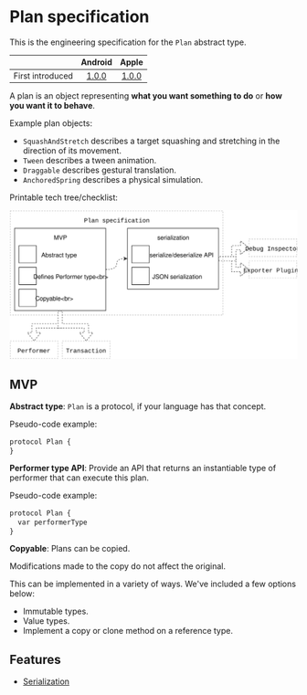 # Plan specification

This is the engineering specification for the `Plan` abstract type.

|                  | Android | Apple |
| ---------------- |:-------:|:-----:|
| First introduced | [1.0.0](https://github.com/material-motion/material-motion-runtime-android/releases)   | [1.0.0](https://github.com/material-motion/material-motion-runtime-objc/releases/tag/v1.0.0) |

A plan is an object representing **what you want something to do** or **how you want it to behave**.

Example plan objects:

- `SquashAndStretch` describes a target squashing and stretching in the direction of its movement.
- `Tween` describes a tween animation.
- `Draggable` describes gestural translation.
- `AnchoredSpring` describes a physical simulation.

Printable tech tree/checklist:

![](../../_assets/PlanTechTree.svg)

## MVP

**Abstract type**: `Plan` is a protocol, if your language has that concept.

Pseudo-code example:

    protocol Plan {
    }

**Performer type API**: Provide an API that returns an instantiable type of performer that can execute this plan.

Pseudo-code example:

    protocol Plan {
      var performerType
    }

**Copyable**: Plans can be copied.

Modifications made to the copy do not affect the original.

This can be implemented in a variety of ways. We've included a few options below:

- Immutable types.
- Value types.
- Implement a copy or clone method on a reference type.

## Features

- [Serialization](plan-serialization.md)
